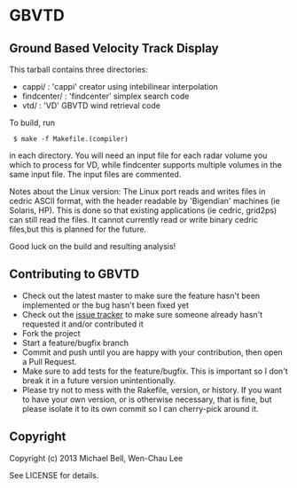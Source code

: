 # GBVTD

## Ground Based Velocity Track Display

This tarball contains three directories:

  * cappi/ : 'cappi' creator using intebilinear interpolation
  * findcenter/ : 'findcenter' simplex search code
  * vtd/ : 'VD' GBVTD wind retrieval code

To build, run 

     $ make -f Makefile.(compiler)

in each directory. 
You will need an input file for each
radar volume you which to process for VD, while findcenter supports multiple
volumes in the same input file. The input files are commented.

Notes about the Linux version:
The Linux port reads and writes files in cedric ASCII format, with the
header readable by 'Bigendian' machines (ie Solaris, HP). This is done so that
existing applications (ie cedric, grid2ps) can still read the files. It cannot
currently read or write binary cedric files,but this is planned for the future.

Good luck on the build and resulting analysis!

## Contributing to GBVTD

* Check out the latest master to make sure the feature hasn't been implemented or the bug hasn't been fixed yet
* Check out the [issue tracker](http://github.com/mmbell/gbvtd/issues) to make sure someone already hasn't requested it and/or contributed it
* Fork the project
* Start a feature/bugfix branch
* Commit and push until you are happy with your contribution, then open a Pull Request.
* Make sure to add tests for the feature/bugfix. This is important so I don't break it in a future version unintentionally.
* Please try not to mess with the Rakefile, version, or history. If you want to have your own version, or is otherwise necessary, that is fine, but please isolate it to its own commit so I can cherry-pick around it.

## Copyright

Copyright (c) 2013 Michael Bell, Wen-Chau Lee

See LICENSE for details.

